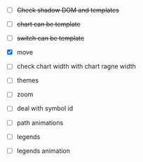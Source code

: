 - [ ] ~~Check shadow DOM and templates~~

- [ ] ~~chart can be template~~
- [ ] ~~switch can be template~~
- [x] move
- [ ] check chart width with chart ragne width
- [ ] themes
- [ ] zoom
- [ ] deal with symbol id
- [ ] path animations
- [ ] legends
- [ ] legends animation